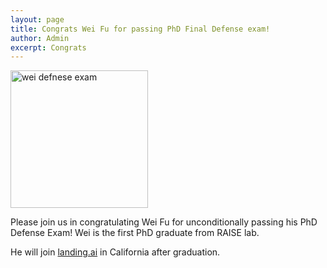 ```yaml
---
layout: page
title: Congrats Wei Fu for passing PhD Final Defense exam!
author: Admin
excerpt: Congrats
---
```

<img src="{{site.url}}/img/wei_defense.jpg" alt="wei defnese exam" height="220">

Please join us in congratulating Wei Fu for unconditionally passing his PhD Defense Exam! Wei is the first PhD graduate from RAISE lab.

He will join [landing.ai](https://www.landing.ai) in California after graduation.